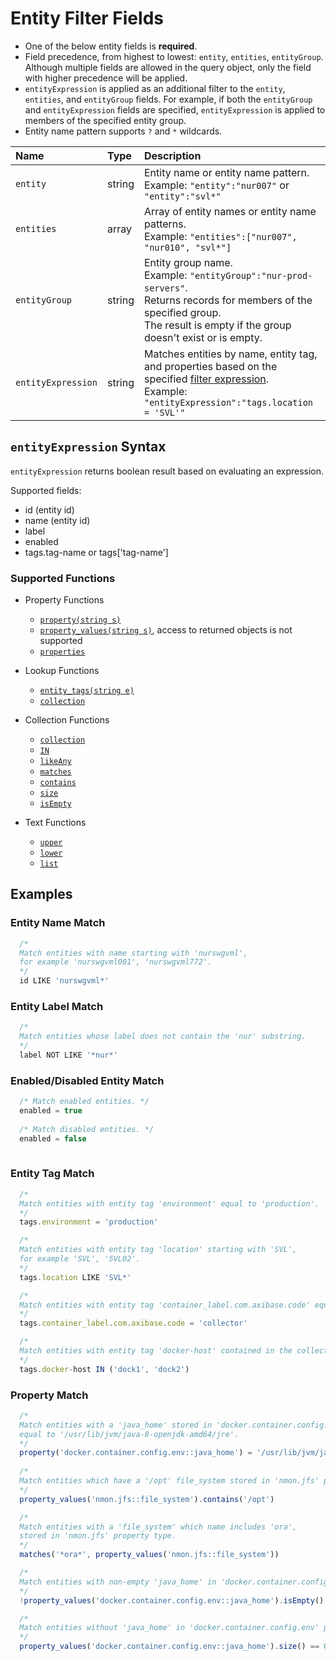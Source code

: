 # Entity Filter Fields

* One of the below entity fields is **required**.
* Field precedence, from highest to lowest: `entity`, `entities`, `entityGroup`. Although multiple fields are allowed in the query object, only the field with higher precedence will be applied.
* `entityExpression` is applied as an additional filter to the `entity`, `entities`, and `entityGroup` fields. For example, if both the `entityGroup` and `entityExpression` fields are specified, `entityExpression` is applied to members of the specified entity group.
* Entity name pattern supports `?` and `*` wildcards.

| **Name**  | **Type** | **Description**  |
|:---|:---|:---|
| `entity`   | string | Entity name or entity name pattern.<br>Example: `"entity":"nur007"` or `"entity":"svl*"` |
| `entities` | array | Array of entity names or entity name patterns.<br>Example: `"entities":["nur007", "nur010", "svl*"]`|
| `entityGroup` | string | Entity group name. <br>Example: `"entityGroup":"nur-prod-servers"`.<br>Returns records for members of the specified group.<br>The result is empty if the group doesn't exist or is empty.|
| `entityExpression` | string | Matches entities by name, entity tag, and properties based on the specified [filter expression](#entityexpression-syntax). <br>Example: `"entityExpression":"tags.location = 'SVL'"`  |

## `entityExpression` Syntax

`entityExpression` returns boolean result based on evaluating an expression.

Supported fields:

* id (entity id)
* name (entity id)
* label
* enabled
* tags.tag-name or tags['tag-name']

### Supported Functions

* Property Functions

   * [`property(string s)`](../../rule-engine/functions-property.md#property)
   * [`property_values(string s)`](../../rule-engine/functions-property.md#property_values), access to returned objects is not supported
   * [`properties`](./series/examples/query-entity-expr-entity-properties.md#description)

* Lookup Functions

   * [`entity_tags(string e)`](../../rule-engine/functions-lookup.md#entity_tags)
   * [`collection`](../../rule-engine/functions-lookup.md#collection)

* Collection Functions

   * [`collection`](../../rule-engine/functions-collection.md#collection)
   * [`IN`](../../rule-engine/functions-collection.md#in)
   * [`likeAny`](../../rule-engine/functions-collection.md#likeany)
   * [`matches`](../../rule-engine/functions-collection.md#matches)
   * [`contains`](../../rule-engine/functions-collection.md#contains)
   * [`size`](../../rule-engine/functions-collection.md#size)
   * [`isEmpty`](../../rule-engine/functions-collection.md#isempty)

* Text Functions

   * [`upper`](../../rule-engine/functions-text.md#upper)
   * [`lower`](../../rule-engine/functions-text.md#lower)
   * [`list`](../../rule-engine/functions-text.md#list)
   
## Examples

### Entity Name Match

```javascript
  /*
  Match entities with name starting with 'nurswgvml', 
  for example 'nurswgvml001', 'nurswgvml772'.
  */
  id LIKE 'nurswgvml*'
```

### Entity Label Match

```javascript
  /*
  Match entities whose label does not contain the 'nur' substring.
  */
  label NOT LIKE '*nur*'
```

### Enabled/Disabled Entity Match

```javascript
  /* Match enabled entities. */
  enabled = true
  
  /* Match disabled entities. */
  enabled = false
  
```

### Entity Tag Match

```javascript
  /*
  Match entities with entity tag 'environment' equal to 'production'.
  */
  tags.environment = 'production'

  /*
  Match entities with entity tag 'location' starting with 'SVL', 
  for example 'SVL', 'SVL02'.
  */
  tags.location LIKE 'SVL*'

  /*
  Match entities with entity tag 'container_label.com.axibase.code' equal to 'collector'.
  */
  tags.container_label.com.axibase.code = 'collector'

  /*
  Match entities with entity tag 'docker-host' contained in the collection.
  */
  tags.docker-host IN ('dock1', 'dock2')
```

### Property Match

```javascript
  /*
  Match entities with a 'java_home' stored in 'docker.container.config.env' 
  equal to '/usr/lib/jvm/java-8-openjdk-amd64/jre'.
  */
  property('docker.container.config.env::java_home') = '/usr/lib/jvm/java-8-openjdk-amd64/jre'
  
  /*
  Match entities which have a '/opt' file_system stored in 'nmon.jfs' property type.
  */
  property_values('nmon.jfs::file_system').contains('/opt')

  /*
  Match entities with a 'file_system' which name includes 'ora', 
  stored in 'nmon.jfs' property type.
  */
  matches('*ora*', property_values('nmon.jfs::file_system'))

  /*
  Match entities with non-empty 'java_home' in 'docker.container.config.env' property type.
  */
  !property_values('docker.container.config.env::java_home').isEmpty()

  /*
  Match entities without 'java_home' in 'docker.container.config.env' property type.
  */
  property_values('docker.container.config.env::java_home').size() == 0
```
